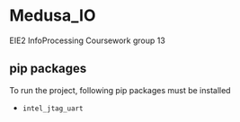 # Medusa_IO
EIE2 InfoProcessing Coursework group 13

## pip packages
To run the project, following pip packages must be installed
- `intel_jtag_uart`